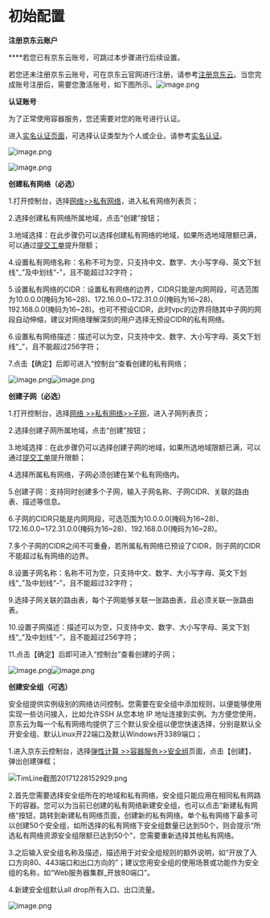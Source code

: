 # **初始配置**

**注册京东云账户**

****若您已有京东云账号，可跳过本步骤进行后续设置。

若您还未注册京东云账号，可在京东云官网进行注册，请参考[注册京东云](https://uc.jdcloud.com/reg?returnUrl=http%3A%2F%2Fwww.jdcloud.com)。当您完成账号注册后，需要您激活账号，如下图所示。![image.png](https://img1.jcloudcs.com/cms/23e1fe4e-24fb-4151-80d0-b02f552ff34420170908112550.png)

**认证账号**

为了正常使用容器服务，您还需要对您的账号进行认证。

进入[实名认证页面](https://uc.jdcloud.com/account/certify)，可选择认证类型为个人或企业。请参考[实名认证](https://www.jdcloud.com/help/detail/1110/isCatalog/1)。

![image.png](https://img1.jcloudcs.com/cms/7c9b0a58-32ac-4e77-9a6d-2d92d41308f820170908113430.png)

![image.png](https://img1.jcloudcs.com/cms/66222794-bb40-46ea-be64-a0bc747835ae20170908113502.png)

**创建私有网络（必选）**

1.打开控制台，选择[网络>>私有网络](https://console.jdcloud.com/host/vpc/list)，进入私有网络列表页；

2.选择创建私有网络所属地域，点击“创建”按钮；

3.地域选择：在此步骤仍可以选择创建私有网络的地域，如果所选地域限额已满，可以通过[提交工单](https://uc.jdcloud.com/myorder/form?cateId=2&questionId=214)提升限额；

4.设置私有网络名称：名称不可为空，只支持中文、数字、大小写字母、英文下划线“_”及中划线“-”，且不能超过32字符；

5.设置私有网络的CIDR：设置私有网络的边界，CIDR只能是内网网段，可选范围为10.0.0.0(掩码为16~28)、172.16.0.0~172.31.0.0(掩码为16~28)、192.168.0.0(掩码为16~28)。也可不预设CIDR，此时vpc的边界将随其中子网的网段自动伸缩，建议对网络理解深刻的用户选择无预设CIDR的私有网络。

6.设置私有网络描述：描述可以为空，只支持中文、数字、大小写字母、英文下划线“_”，且不能超过256字符；

7.点击【确定】后即可进入“控制台”查看创建的私有网络；

![image.png](https://img1.jcloudcs.com/cms/ea53df8b-1c91-4b2f-ad31-5fb2cf8df34520171207122125.png)![image.png](https://img1.jcloudcs.com/cms/9c5a3063-c317-4a90-9cda-d4f3ee63c40a20171207122231.png)

**创建子网（必选）**

1.打开控制台，选择[网络 >>私有网络>>子网](https://console.jdcloud.com/host/subnet/list)，进入子网列表页；

2.选择创建子网所属地域，点击“创建”按钮；

3.地域选择：在此步骤仍可以选择创建子网的地域，如果所选地域限额已满，可以通过[提交工单](https://uc.jdcloud.com/myorder/form?cateId=2&questionId=214)提升限额；

4.选择所属私有网络，子网必须创建在某个私有网络内。

5.创建子网：支持同时创建多个子网，输入子网名称、子网CIDR、关联的路由表、描述等信息。

6.子网的CIDR只能是内网网段，可选范围为10.0.0.0(掩码为16~28)、172.16.0.0~172.31.0.0(掩码为16~28)、192.168.0.0(掩码为16~28)。

7.多个子网的CIDR之间不可重叠，若所属私有网络已预设了CIDR，则子网的CIDR不能超过私有网络的边界。

8.设置子网名称：名称不可为空，只支持中文、数字、大小写字母、英文下划线“_”及中划线“-”，且不能超过32字符；

9.选择子网关联的路由表，每个子网能够关联一张路由表，且必须关联一张路由表。

10.设置子网描述：描述可以为空，只支持中文、数字、大小写字母、英文下划线“_”及中划线“-”，且不能超过256字符；

11.点击【确定】后即可进入“控制台”查看创建的子网；

![image.png](https://img1.jcloudcs.com/cms/4232491c-dc85-4051-8494-8a934b773cf820171207122330.png)![image.png](https://img1.jcloudcs.com/cms/82705d8d-5091-4e36-b36f-19c2b87e466820171207122349.png)

**创建安全组（可选）**

安全组提供实例级别的网络访问控制。您需要在安全组中添加规则，以便能够使用实现一些访问接入，比如允许SSH 从您本地 IP 地址连接到实例。为方便您使用，京东云为每一个私有网络均提供了三个默认安全组以便您快速选择，分别是默认全开安全组、默认Linux开22端口及默认Windows开3389端口；

1.进入京东云控制台，选择[弹性计算 >>容器服务>>安全组](https://console.jdcloud.com/host/containerNetSecurity/list)页面，点击【创建】，弹出创建弹框；

![TimLine截图20171228152929.png](https://img1.jcloudcs.com/cms/0aae3650-56d2-4548-86d6-28b2219c0cab20171228153031.png)

2.首先您需要选择安全组所在的地域和私有网络，安全组只能应用在相同私有网路下的容器。您可以为当前已创建的私有网络新建安全组，也可以点击“新建私有网络“按钮，跳转到新建私有网络页面，创建新的私有网络。单个私有网络下最多可以创建50个安全组，如所选择的私有网络下安全组数量已达到50个，则会提示“所选私有网络资源安全组限额已达到50个”，您需要重新选择其他私有网络。

3.之后输入安全组名称及描述，描述用于对安全组规则的额外说明，如“开放了入口方向80、443端口和出口方向的”；建议您用安全组的使用场景或功能作为安全组的名称，如“Web服务器集群_开放80端口”。

4.新建安全组默认all drop所有入口、出口流量。

![image.png](https://img1.jcloudcs.com/cms/df34b211-949e-4982-b29f-e4c7c7a4bdf420171207142932.png)